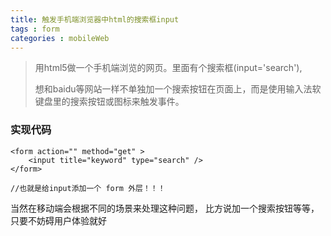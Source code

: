 ```yaml
---
title: 触发手机端浏览器中html的搜索框input
tags : form
categories : mobileWeb
---
```


> 用html5做一个手机端浏览的网页。里面有个搜索框(input='search'),
>
> 想和baidu等网站一样不单独加一个搜索按钮在页面上，而是使用输入法软键盘里的搜索按钮或图标来触发事件。
>

### 实现代码 
```
<form action="" method="get" >
	<input title="keyword" type="search" />
</form>

//也就是给input添加一个 form 外层！！！

```

当然在移动端会根据不同的场景来处理这种问题， 比方说加一个搜索按钮等等，只要不妨碍用户体验就好